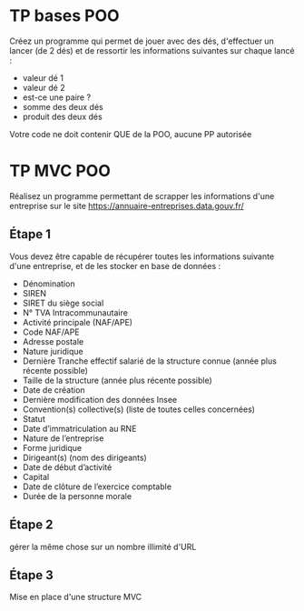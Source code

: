 # TP bases POO
Créez un programme qui permet de jouer avec des dés, d'effectuer un lancer (de 2 dés) et de ressortir les informations suivantes sur chaque lancé : 
- valeur dé 1
- valeur dé 2
- est-ce une paire ?
- somme des deux dés
- produit des deux dés

Votre code ne doit contenir QUE de la POO, aucune PP autorisée

# TP MVC POO
Réalisez un programme permettant de scrapper les informations d'une entreprise sur le site https://annuaire-entreprises.data.gouv.fr/

## Étape 1
Vous devez être capable de récupérer toutes les informations suivante d'une entreprise, et de les stocker en base de données : 
- Dénomination
- SIREN
- SIRET du siège social
- N° TVA Intracommunautaire 
- Activité principale (NAF/APE)
- Code NAF/APE
- Adresse postale 
- Nature juridique
- Dernière Tranche effectif salarié de la structure connue (année plus récente possible)
- Taille de la structure (année plus récente possible)
- Date de création
- Dernière modification des données Insee
- Convention(s) collective(s) (liste de toutes celles concernées)
- Statut
- Date d’immatriculation au RNE
- Nature de l’entreprise
- Forme juridique
- Dirigeant(s) (nom des dirigeants)
- Date de début d’activité
- Capital
- Date de clôture de l’exercice comptable
- Durée de la personne morale

## Étape 2
gérer la même chose sur un nombre illimité d'URL

## Étape 3
Mise en place d'une structure MVC